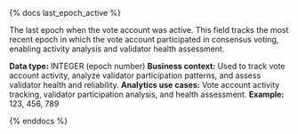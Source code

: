 {% docs last_epoch_active %}

The last epoch when the vote account was active. This field tracks the most recent epoch in which the vote account participated in consensus voting, enabling activity analysis and validator health assessment.

**Data type:** INTEGER (epoch number)
**Business context:** Used to track vote account activity, analyze validator participation patterns, and assess validator health and reliability.
**Analytics use cases:** Vote account activity tracking, validator participation analysis, and health assessment.
**Example:** 123, 456, 789

{% enddocs %} 